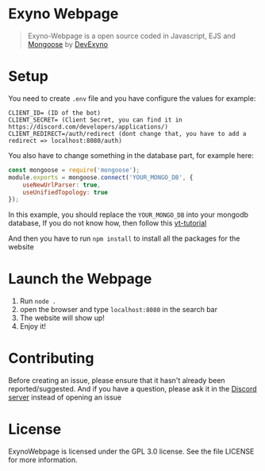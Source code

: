 # Exyno Webpage
> Exyno-Webpage is a open source coded in Javascript, EJS and [Mongoose](https://mongoosejs.com/docs/api.html) by [DevExyno](https://github.com/DevExyno/)

# Setup
You need to create `.env` file and you have configure the values for example:
```
CLIENT_ID= (ID of the bot)
CLIENT_SECRET= (Client Secret, you can find it in https://discord.com/developers/applications/)
CLIENT_REDIRECT=/auth/redirect (dont change that, you have to add a redirect => localhost:8080/auth)

```
You also have to change something in the database part, for example here:
```js
const mongoose = require('mongoose');
module.exports = mongoose.connect('YOUR_MONGO_DB', {
    useNewUrlParser: true,
    useUnifiedTopology: true
});
```
In this example, you should replace the `YOUR_MONGO_DB` into your mongodb database, If you do not know how, 
then follow this [yt-tutorial](https://www.youtube.com/watch?v=0z5RYknYwDA)

And then you have to run `npm install` to install all the packages for the website 

# Launch the Webpage

1. Run `node .`
2. open the browser and type `localhost:8080` in the search bar
3. The website will show up!
4. Enjoy it!

# Contributing
Before creating an issue, please ensure that it hasn't already been reported/suggested. And if you have a question, please ask it in the [Discord server](https://discord.gg/bknyd5q) instead of opening an issue

# License
ExynoWebpage is licensed under the GPL 3.0 license. See the file LICENSE for more information.
